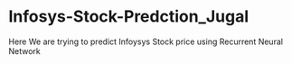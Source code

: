 # Infosys-Stock-Predction_Jugal
Here We are trying to  predict Infoysys Stock price using Recurrent Neural Network
